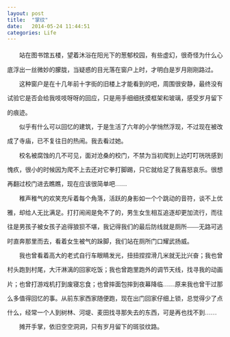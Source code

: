 ```yaml
---
layout: post
title:  "掌纹"
date:   2014-05-24 11:44:51
categories: Life
---
```


<div style="font-family:Microsoft YaHei;line-height:25pt;">
&emsp;&emsp;站在图书馆五楼，望着沐浴在阳光下的葱郁校园，有些虚幻，很奇怪为什么心底浮出一丝微妙的朦胧，当疑惑的目光落在窗户上时，才明白是岁月刚刚路过。<br/>
&emsp;&emsp;这种窗户是在十几年前十字街的旧楼上才能看到的吧，周围很安静，最终没有试验它是否会给我吱吱呀呀的回应，只是用手细细抚摸框架和玻璃，感受岁月留下的痕迹。
<br/>
&emsp;&emsp;似乎有什么可以回忆的建筑，于是生活了六年的小学悄然浮现，不过现在被改成了寺庙，已不复往日的热闹。我去看过她。
<br/>
&emsp;&emsp;校名被腐蚀的几不可见，面对沧桑的校门，不禁为当初爬到上边叮叮咣咣感到愧疚，很小的时候因为爬不上去还对它拳打脚踢，只它就给足了我喜怒哀乐。很想再翻过校门进去瞧瞧，现在应该很简单吧……
<br/>
&emsp;&emsp;稚声稚气的欢笑充斥着每个角落，活跃的身影如一个个跳动的音符，谈不上优雅，却给人无比满足。打打闹闹是免不了的，男生女生相互追逐却更加流行，而往往是男孩子被女孩子追得狼狈不堪，我记得我们的最后防线就是厕所——无路可逃时直奔那里而去，看着女生被气的跺脚，我们站在厕所门口耀武扬威。
<br/>
&emsp;&emsp;我也曾看着高大的老式自行车眼睛发光，扭扭捏捏滑几米就无比兴奋；我也曾村头跑到村尾，大汗淋漓的回家吃饭；我也曾跑里跑外的调节天线，找寻我的动画片；也曾打游戏机打到废寝忘食；也曾摔面包摔到夜幕降临……原来我也曾干过那么多值得回忆的事。从前东家西家随便跑，现在出门回家仔细上锁，总觉得少了点什么，经常一个人到树林、河堤、麦田找寻那失去的东西，可是再也找不到……
<br/>
&emsp;&emsp;摊开手掌，依旧空空洞洞，只有岁月留下的斑驳纹路。
</div>